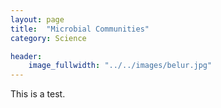 ```yaml
---
layout: page
title:  "Microbial Communities"
category: Science

header:
    image_fullwidth: "../../images/belur.jpg"
---
```


This is a test.
